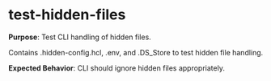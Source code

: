 # test-hidden-files

**Purpose**: Test CLI handling of hidden files.

Contains .hidden-config.hcl, .env, and .DS_Store to test hidden file handling.

**Expected Behavior**: CLI should ignore hidden files appropriately.

